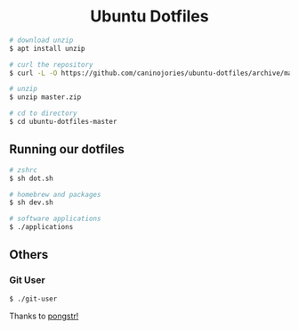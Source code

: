 <h1 align="center"> Ubuntu Dotfiles </h1>

```bash
# download unzip
$ apt install unzip

# curl the repository
$ curl -L -O https://github.com/caninojories/ubuntu-dotfiles/archive/master.zip

# unzip
$ unzip master.zip

# cd to directory
$ cd ubuntu-dotfiles-master
```

## Running our dotfiles

```bash
# zshrc
$ sh dot.sh

# homebrew and packages
$ sh dev.sh

# software applications
$ ./applications
```

## Others

### Git User
```bash
$ ./git-user
```
Thanks to [pongstr!](https://github.com/pongstr)
